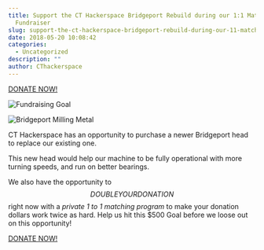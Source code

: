 ```yaml
---
title: Support the CT Hackerspace Bridgeport Rebuild during our 1:1 Matching
  Fundraiser
slug: support-the-ct-hackerspace-bridgeport-rebuild-during-our-11-matching-fundraiser
date: 2018-05-20 10:08:42
categories:
  - Uncategorized
description: ""
author: CThackerspace
---
```



[DONATE NOW!](https://www.paypal.com/donate/?token=MtiQ2kPr14WdqI2O6iIP3c1hW6DHe6XqpxArXU56VkEZRwlsmzVG_bYaHbD23wZ5tKZ5im&country.x=US&locale.x=)

![Fundraising Goal](/uploads/2018/05/Fundraising_goal-2-500x500-e1526828580191-300x240.gif)

![Bridgeport Milling Metal](/uploads/2018/05/bridgeport-milling-metal-300x200.jpg)

CT Hackerspace has an opportunity to purchase a newer Bridgeport head to replace our existing one.

This new head would help our machine to be fully operational with more turning speeds, and run on better bearings.

We also have the opportunity to $$ DOUBLE YOUR DONATION $$ right now with a _private 1 to 1 matching program_ to make your donation dollars work twice as hard. Help us hit this $500 Goal before we loose out on this opportunity!

[DONATE NOW!](https://www.paypal.me/CTHackerspace/)
